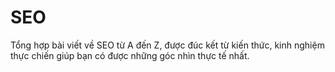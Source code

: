 # SEO

Tổng hợp bài viết về SEO từ A đến Z, được đúc kết từ kiến thức, kinh nghiệm thực chiến giúp bạn có được những góc nhìn thực tế nhất.